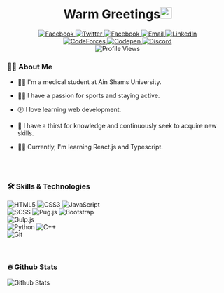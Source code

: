 <h1 align="center">Warm Greetings<img src="https://media.giphy.com/media/hvRJCLFzcasrR4ia7z/giphy.gif" width="26" /></h1>
<div align="center">
  <a href="https://facebook.com/philopater.hany.3/">
    <img src="https://img.shields.io/badge/Facebook-1877f2?logo=facebook&logoColor=white&style=for-the-badge" alt="Facebook" />
  </a>
  <a href="https://twitter.com/PhilopaterHany4/">
    <img src="https://img.shields.io/badge/Twitter-1da1f2?logo=twitter&logoColor=white&style=for-the-badge" alt="Twitter" />
  </a>
  <a href="https://www.instagram.com/philo.hany47/">
    <img src="https://img.shields.io/badge/Instagram-833ab4?logo=instagram&logoColor=white&style=for-the-badge" alt="Facebook" />
  </a>
  <a href="mailto:philopaterdev@gmail.com">
    <img src="https://img.shields.io/badge/Email-b23121?logo=gmail&logoColor=white&style=for-the-badge" alt="Email" />
  </a>
  <a href="https://www.linkedin.com/in/phth/">
    <img src="https://img.shields.io/badge/LinkedIn-0a66c2?logo=linkedin&logoColor=white&style=for-the-badge" alt="LinkedIn" />
  </a>
</div>
<div align="center">
  <a href="https://codeforces.com/profile/PhilopaterHany">
    <img src="https://img.shields.io/badge/Codeforces-b51c24?logo=codeforces&logoColor=white&style=for-the-badge" alt="CodeForces" />
  </a>
  <a href="https://codepen.io/Rafay12/">
    <img src="https://img.shields.io/badge/Codepen-09347a?logo=codepen&logoColor=white&style=for-the-badge" alt="Codepen" />
  </a>
  <a href="https://discord.com/#8178/">
    <img src="https://img.shields.io/badge/Discord-d20962?logo=discord&logoColor=white&style=for-the-badge" alt="Discord" />
  </a>
</div>
<div align="center">
  <picture><img src="https://komarev.com/ghpvc/?username=philopaterhany&color=673ab7&style=for-the-badge" alt="Profile Views" /></picture>
<!--   <a href="https://">
    <img src="https://img.shields.io/badge/Portfolio-555555?logo=About.me&logoColor=white&style=for-the-badge" alt="Portfolio" />
  </a> -->
</div>

### :man_technologist: About Me


- :man_health_worker: I'm a medical student at Ain Shams University.

- :running_man: I have a passion for sports and staying active.

- :clock7: I love learning web development.

- :telescope: I have a thirst for knowledge and continuously seek to acquire new skills.

- :man_teacher: Currently, I'm learning React.js and Typescript.

<br />
<br />

### :hammer_and_wrench: Skills & Technologies

<div>
    <picture><img src="https://img.shields.io/badge/html5-E34C26?logo=html5&logoColor=white&style=for-the-badge" alt="HTML5" /></picture>
    <picture><img src="https://img.shields.io/badge/css3-264DE4?logo=css3&logoColor=white&style=for-the-badge" alt="CSS3" /></picture>
    <picture><img src="https://img.shields.io/badge/javascript-F0DB4D?logo=javascript&logoColor=323330&style=for-the-badge" alt="JavaScript" /></picture>   
    <br />
    <picture><img src="https://img.shields.io/badge/scss-CC6699?logo=sass&logoColor=white&style=for-the-badge" alt="SCSS" /></picture>
    <picture><img src="https://img.shields.io/badge/pug.js-56361C?logo=pug&logoColor=white&style=for-the-badge" alt="Pug.js" /></picture>
    <picture><img src="https://img.shields.io/badge/bootstrap-563D7C?logo=bootstrap&logoColor=white&style=for-the-badge" alt="Bootstrap" /></picture>
    <br />
    <!-- <picture><img src="https://img.shields.io/badge/typescript-007ACC?logo=typescript&logoColor=white&style=for-the-badge" alt="TypeScript" /></picture> -->
    <!-- <picture><img src="https://img.shields.io/badge/react.js-61DBFB?logo=react&logoColor=black&style=for-the-badge" alt="React.js" /></picture> -->
    <!-- <picture><img src="https://img.shields.io/badge/node.js-3C873A?logo=nodedotjs&logoColor=black&style=for-the-badge" alt="Node.js" /></picture> -->
    <picture><img src="https://img.shields.io/badge/gulp.js-DB4446?logo=gulp&logoColor=white&style=for-the-badge" alt="Gulp.js" /></picture>
    <br />
    <picture><img src="https://img.shields.io/badge/python-3670A0?logo=python&logoColor=ffdd54&style=for-the-badge" alt="Python" /></picture>
    <!-- <picture><img src="https://img.shields.io/badge/php-777BB3?logo=php&logoColor=white&style=for-the-badge" alt="PHP" /></picture> -->
    <picture><img src="https://img.shields.io/badge/C++-044F88?logo=cplusplus&logoColor=white&style=for-the-badge" alt="C++" /></picture>
    <br />
    <picture><img src="https://img.shields.io/badge/git-F1502F?logo=git&logoColor=white&style=for-the-badge" alt="Git" /></picture>
    <!-- <picture><img src="https://img.shields.io/badge/linux-0040AD?logo=linux&logoColor=white&style=for-the-badge" alt="Linux" /></picture> -->
</div>

<br />
<br />

### :fire: Github Stats

<picture><img alt="Github Stats" src="https://github-readme-stats.vercel.app/api?username=PhilopaterHany&show_icons=true&bg_color=282a36&text_color=b69cd1&hide_border=true&title_color=25b2ff" /></picture>
